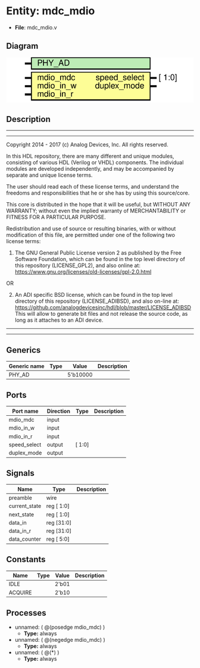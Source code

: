 # Entity: mdc_mdio

- **File**: mdc_mdio.v
## Diagram

![Diagram](mdc_mdio.svg "Diagram")
## Description

 ***************************************************************************
 ***************************************************************************
 Copyright 2014 - 2017 (c) Analog Devices, Inc. All rights reserved.

 In this HDL repository, there are many different and unique modules, consisting
 of various HDL (Verilog or VHDL) components. The individual modules are
 developed independently, and may be accompanied by separate and unique license
 terms.

 The user should read each of these license terms, and understand the
 freedoms and responsibilities that he or she has by using this source/core.

 This core is distributed in the hope that it will be useful, but WITHOUT ANY
 WARRANTY; without even the implied warranty of MERCHANTABILITY or FITNESS FOR
 A PARTICULAR PURPOSE.

 Redistribution and use of source or resulting binaries, with or without modification
 of this file, are permitted under one of the following two license terms:

   1. The GNU General Public License version 2 as published by the
      Free Software Foundation, which can be found in the top level directory
      of this repository (LICENSE_GPL2), and also online at:
      <https://www.gnu.org/licenses/old-licenses/gpl-2.0.html>

 OR

   2. An ADI specific BSD license, which can be found in the top level directory
      of this repository (LICENSE_ADIBSD), and also on-line at:
      https://github.com/analogdevicesinc/hdl/blob/master/LICENSE_ADIBSD
      This will allow to generate bit files and not release the source code,
      as long as it attaches to an ADI device.

 ***************************************************************************
 ***************************************************************************

## Generics

| Generic name | Type | Value    | Description |
| ------------ | ---- | -------- | ----------- |
| PHY_AD       |      | 5'b10000 |             |
## Ports

| Port name    | Direction | Type   | Description |
| ------------ | --------- | ------ | ----------- |
| mdio_mdc     | input     |        |             |
| mdio_in_w    | input     |        |             |
| mdio_in_r    | input     |        |             |
| speed_select | output    | [ 1:0] |             |
| duplex_mode  | output    |        |             |
## Signals

| Name          | Type       | Description |
| ------------- | ---------- | ----------- |
| preamble      | wire       |             |
| current_state | reg [ 1:0] |             |
| next_state    | reg [ 1:0] |             |
| data_in       | reg [31:0] |             |
| data_in_r     | reg [31:0] |             |
| data_counter  | reg [ 5:0] |             |
## Constants

| Name    | Type | Value | Description |
| ------- | ---- | ----- | ----------- |
| IDLE    |      | 2'b01 |             |
| ACQUIRE |      | 2'b10 |             |
## Processes
- unnamed: ( @(posedge mdio_mdc) )
  - **Type:** always
- unnamed: ( @(negedge mdio_mdc) )
  - **Type:** always
- unnamed: ( @(*) )
  - **Type:** always
